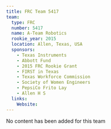 ```yaml
---
title: FRC Team 5417
team:
  type: FRC
  number: 5417
  name: A-Team Robotics
  rookie_year: 2015
  location: Allen, Texas, USA
  sponsors:
    - Texas Instruments
    - Abbott Fund
    - 2015 FRC Rookie Grant
    - FIRST in Texas
    - Texas Workforce Commission
    - Society of Women Engineers
    - PepsiCo Frito Lay
    - Allen H S
  links:
    Website: 
---
```

No content has been added for this team
